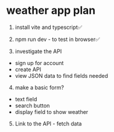 # weather app plan

1. install vite and typescript✅

2. npm run dev - to test in browser✅

3. investigate the API 
  - sign up for account 
  - create API
  - view JSON data to find fields needed

4. make a basic form? 
  - text field
  - search button
  - display field to show weather

5. Link to the API - fetch data

